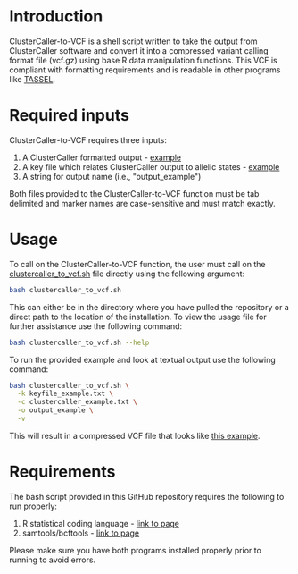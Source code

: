 # Introduction
ClusterCaller-to-VCF is a shell script written to take the output from ClusterCaller software and convert it into a compressed variant calling format file (vcf.gz) using base R data manipulation functions. This VCF is compliant with formatting requirements and is readable in other programs like [TASSEL](https://www.maizegenetics.net/tassel).

# Required inputs
ClusterCaller-to-VCF requires three inputs:
1. A ClusterCaller formatted output - [example](https://github.com/zjwinn/ClusterCaller-to-VCF/blob/main/clustercaller_example.txt)
2. A key file which relates ClusterCaller output to allelic states - [example](https://github.com/zjwinn/ClusterCaller-to-VCF/blob/main/keyfile_example.txt)
3. A string for output name (i.e., "output_example")

Both files provided to the ClusterCaller-to-VCF function must be tab delimited and marker names are case-sensitive and must match exactly. 

# Usage
To call on the ClusterCaller-to-VCF function, the user must call on the [clustercaller_to_vcf.sh](https://github.com/zjwinn/ClusterCaller-to-VCF/blob/main/clustercaller_to_vcf.sh) file directly using the following argument:
```bash
bash clustercaller_to_vcf.sh
```
This can either be in the directory where you have pulled the repository or a direct path to the location of the installation. To view the usage file for further assistance use the following command:
```bash
bash clustercaller_to_vcf.sh --help
```
To run the provided example and look at textual output use the following command:
```bash
bash clustercaller_to_vcf.sh \
  -k keyfile_example.txt \
  -c clustercaller_example.txt \
  -o output_example \
  -v
```
This will result in a compressed VCF file that looks like [this example](https://github.com/zjwinn/ClusterCaller-to-VCF/blob/main/output_example.vcf.gz).

# Requirements
The bash script provided in this GitHub repository requires the following to run properly:
1. R statistical coding language - [link to page](https://www.r-project.org/)
2. samtools/bcftools - [link to page](https://samtools.github.io/bcftools/)

Please make sure you have both programs installed properly prior to running to avoid errors.
